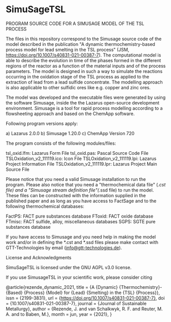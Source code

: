# SimuSageTSL
PROGRAM SOURCE CODE FOR A SIMUSAGE MODEL OF THE TSL PROCESS

The files in this repository correspond to the Simusage source code of the model described in the
publication "A dynamic thermochemistry-based process model for lead smelting in the TSL process"
(JSM, https://doi.org/10.1007/s40831-021-00387-7). The computational model is able to describe the evolution in time of the phases formed
in the different regions of the reactor as a function of the material inputs and of the process parameters.
The model is designed in such a way to simulate the reactions occurring in the oxidation stage of the TSL
process as applied to the extraction of lead from a lead sulfide concentrate. The modelling approach is also
applicable to other sulfidic ores like e.g. copper and zinc ores.

The model was developed and the executable files were generated by using the software Simusage, inside the 
the Lazarus open-source development environment. Simusage is a tool for rapid process modelling according 
to a flowsheeting approach and based on the ChemApp software.

Following program versions apply:

a) Lazarus 2.0.0
b) Simusage 1.20.0
c) ChemApp Version 720

The program consists of the following modules/files:

tsl_oxid.lfm: Lazarus Form File
tsl_oxid.pas: Pascal Source Code File
TSLOxidation_v2_111119.ico: Icon File
TSLOxidation_v2_111119.lpi: Lazarus Project Information File
TSLOxidation_v2_111119.lpr: Lazarus Project Main Source File

Please notice that you need a valid Simusage installation to run the program. Please also notice that
you need a "thermochemical data file" (*.cst file) and a "Simusage stream definition file"(*.ssd file) to run 
the model. These files can be constructed with the information supplied in the published paper and as long as 
you have access to FactSage and to the following thermochemical databases:

FactPS: FACT pure substances database
FToxid: FACT oxide database
FTmisc: FACT sulfide, alloy, miscellaneous databases
SGPS: SGTE pure substances database

If you have access to Simusage and you need help in making the model work and/or in defining the *.cst 
and *.ssd files please make contact with GTT-Technologies by email (info@gtt-technologies.de).

License and Acknowledgments

SimuSageTSL is licensed under the GNU AGPL v3.0 license.

If you use SimusageTSL in your scientific work, please consider citing

@article{rezende_dynamic_2021,
	title = {A {Dynamic} {Thermochemistry}-{Based} {Process} {Model} for {Lead} {Smelting} in the {TSL} {Process}},
	issn = {2199-3831},
	url = {https://doi.org/10.1007/s40831-021-00387-7},
	doi = {10.1007/s40831-021-00387-7},
	journal = {Journal of Sustainable Metallurgy},
	author = {Rezende, J. and van Schalkwyk, R. F. and Reuter, M. A. and to Baben, M.},
	month = jun,
	year = {2021},
}
